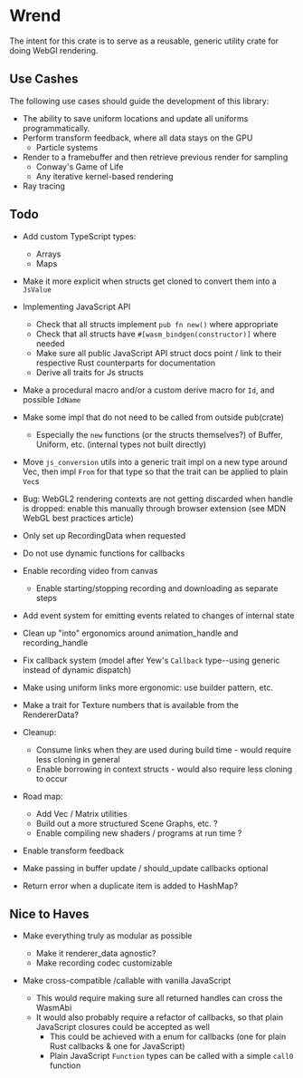 # Wrend

The intent for this crate is to serve as a reusable, generic utility crate for doing WebGl rendering.

## Use Cashes

The following use cases should guide the development of this library:

- The ability to save uniform locations and update all uniforms programmatically.
- Perform transform feedback, where all data stays on the GPU
  - Particle systems
- Render to a framebuffer and then retrieve previous render for sampling
  - Conway's Game of Life
  - Any iterative kernel-based rendering
- Ray tracing

## Todo

- Add custom TypeScript types:
  - Arrays
  - Maps

- Make it more explicit when structs get cloned to convert them into a `JsValue`

- Implementing JavaScript API
  - Check that all structs implement `pub fn new()` where appropriate
  - Check that all structs have `#[wasm_bindgen(constructor)]` where needed
  - Make sure all public JavaScript API struct docs point / link to their respective Rust counterparts for documentation
  - Derive all traits for Js structs

- Make a procedural macro and/or a custom derive macro for `Id`, and possible `IdName`

- Make some impl that do not need to be called from outside pub(crate)
  - Especially the `new` functions (or the structs themselves?) of Buffer, Uniform, etc. (internal types not built directly)

- Move `js_conversion` utils into a generic trait impl on a new type around Vec, then impl `From` for that type so that the trait can be applied to plain `Vec`s

- Bug: WebGL2 rendering contexts are not getting discarded when handle is dropped: enable this manually through browser extension (see MDN WebGL best practices article)

- Only set up RecordingData when requested

- Do not use dynamic functions for callbacks

- Enable recording video from canvas
  - Enable starting/stopping recording and downloading as separate steps

- Add event system for emitting events related to changes of internal state

- Clean up "into" ergonomics around animation_handle and recording_handle

- Fix callback system (model after Yew's `Callback` type--using generic instead of dynamic dispatch)

- Make using uniform links more ergonomic: use builder pattern, etc.

- Make a trait for Texture numbers that is available from the RendererData?

- Cleanup:
  - Consume links when they are used during build time - would require less cloning in general
  - Enable borrowing in context structs - would also require less cloning to occur

- Road map:
  - Add Vec / Matrix utilities
  - Build out a more structured Scene Graphs, etc. ?
  - Enable compiling new shaders / programs at run time ?

- Enable transform feedback

- Make passing in buffer update / should_update callbacks optional

- Return error when a duplicate item is added to HashMap?

## Nice to Haves

- Make everything truly as modular as possible
  - Make it renderer_data agnostic?
  - Make recording codec customizable

- Make cross-compatible /callable with vanilla JavaScript
  - This would require making sure all returned handles can cross the WasmAbi
  - It would also probably require a refactor of callbacks, so that plain JavaScript closures could be accepted as well
    - This could be achieved with a enum for callbacks (one for plain Rust callbacks & one for JavaScript)
    - Plain JavaScript `Function` types can be called with a simple `call0` function
